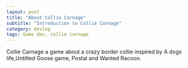 ```yaml
---
layout: post
title: "About Collie Carnage"
subtitle: "Introduction to Collie Carnage"
category: devlog
tags: Game dev, collie carnage
---
```

Collie Carnage a game about a crazy border collie inspired by  A dogs life,Untitled Goose game, Postal and Wanted Racoon.
